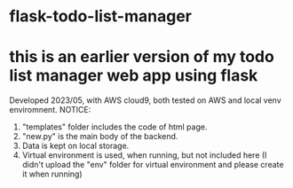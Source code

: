 # flask-todo-list-manager
# this is an earlier version of my todo list manager web app using flask
Developed 2023/05, with AWS cloud9, both tested on AWS and local venv enviromnent.
 NOTICE:
 1. "templates" folder includes the code of html page.
 2. "new.py" is the main body of the backend.
 3. Data is kept on local storage.
 4. Virtual environment is used, when running, but not included here (I didn't upload the "env" folder for virtual environment and please create it when running)  

